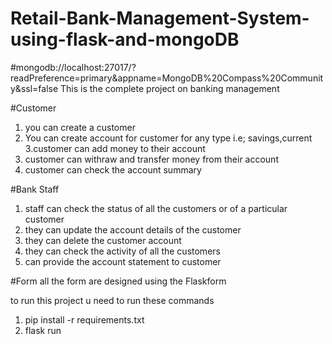 # Retail-Bank-Management-System-using-flask-and-mongoDB
#mongodb://localhost:27017/?readPreference=primary&appname=MongoDB%20Compass%20Community&ssl=false
This is the complete project on banking management

#Customer
1. you can create a customer
2. You can create account for customer for any type i.e; savings,current
3.customer can add money to their account
4. customer can withraw and transfer money from their account
5. customer can check the account summary

#Bank Staff
1. staff can check the status of all the customers or of a particular customer
2. they can update the account details of the customer
3. they can delete the customer account
4. they can check the activity of all the customers
5. can provide the account statement to customer


#Form
all the form are designed using the Flaskform 


to run this project u need to run these commands
1. pip install -r requirements.txt
2. flask run

